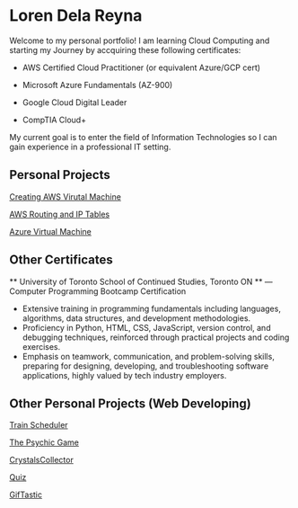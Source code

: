 # Loren Dela Reyna

Welcome to my personal portfolio! I am learning Cloud Computing and starting my Journey by accquiring these following certificates:

 * AWS Certified Cloud Practitioner (or equivalent Azure/GCP cert)

 * Microsoft Azure Fundamentals (AZ-900)

 * Google Cloud Digital Leader

 * CompTIA Cloud+

My current goal is to enter the field of Information Technologies so I can gain experience in a professional IT setting. 

## Personal Projects
[Creating AWS Virutal Machine](/cloudProjects.html)

[AWS Routing and IP Tables](/cloudProjects.html#aws-routing-iptables-header)

[Azure Virtual Machine](/cloudProjects.html#azure-vm-header)


## Other Certificates
** University of Toronto School of Continued Studies, Toronto ON ** — Computer Programming Bootcamp Certification

 * Extensive training in programming fundamentals including languages, algorithms, data structures, and development          methodologies.
 * Proficiency in Python, HTML, CSS, JavaScript, version control, and debugging techniques, reinforced through practical     projects and coding exercises.
 * Emphasis on teamwork, communication, and problem-solving skills, preparing for designing, developing, and troubleshooting software applications, highly valued by tech industry employers.


## Other Personal Projects (Web Developing)
[Train Scheduler](https://ldelareyna.github.io/Firebase-Assignment---Train-Scheduler-/)

[The Psychic Game](https://ldelareyna.github.io/Psychic-Game/)

[CrystalsCollector](https://ldelareyna.github.io/CrystalsCollector-Game/)

[Quiz](https://ldelareyna.github.io/Basic-Quiz/)

[GifTastic](https://ldelareyna.github.io/GifTastic/)
